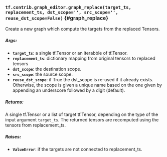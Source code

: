 ### `tf.contrib.graph_editor.graph_replace(target_ts, replacement_ts, dst_scope='', src_scope='', reuse_dst_scope=False)` {#graph_replace}

Create a new graph which compute the targets from the replaced Tensors.

##### Args:


*  <b>`target_ts`</b>: a single tf.Tensor or an iterabble of tf.Tensor.
*  <b>`replacement_ts`</b>: dictionary mapping from original tensors to replaced tensors
*  <b>`dst_scope`</b>: the destination scope.
*  <b>`src_scope`</b>: the source scope.
*  <b>`reuse_dst_scope`</b>: if True the dst_scope is re-used if it already exists.
    Otherwise, the scope is given a unique name based on the one given
    by appending an underscore followed by a digit (default).

##### Returns:

  A single tf.Tensor or a list of target tf.Tensor, depending on
  the type of the input argument `target_ts`.
  The returned tensors are recomputed using the tensors from replacement_ts.

##### Raises:


*  <b>`ValueError`</b>: if the targets are not connected to replacement_ts.

